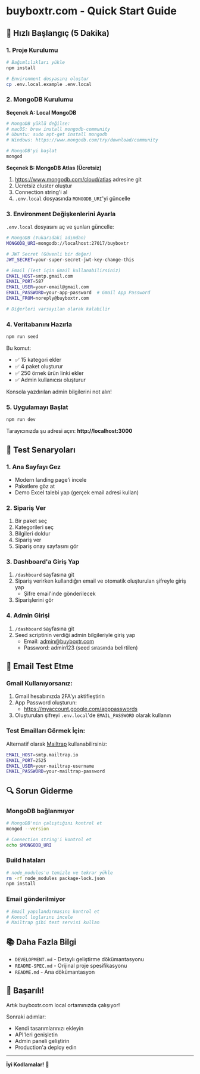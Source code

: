 # buyboxtr.com - Quick Start Guide

## 🚀 Hızlı Başlangıç (5 Dakika)

### 1. Proje Kurulumu

```bash
# Bağımlılıkları yükle
npm install

# Environment dosyasını oluştur
cp .env.local.example .env.local
```

### 2. MongoDB Kurulumu

**Seçenek A: Local MongoDB**
```bash
# MongoDB yüklü değilse:
# macOS: brew install mongodb-community
# Ubuntu: sudo apt-get install mongodb
# Windows: https://www.mongodb.com/try/download/community

# MongoDB'yi başlat
mongod
```

**Seçenek B: MongoDB Atlas (Ücretsiz)**
1. https://www.mongodb.com/cloud/atlas adresine git
2. Ücretsiz cluster oluştur
3. Connection string'i al
4. `.env.local` dosyasında `MONGODB_URI`'yi güncelle

### 3. Environment Değişkenlerini Ayarla

`.env.local` dosyasını aç ve şunları güncelle:

```bash
# MongoDB (Yukarıdaki adımdan)
MONGODB_URI=mongodb://localhost:27017/buyboxtr

# JWT Secret (Güvenli bir değer)
JWT_SECRET=your-super-secret-jwt-key-change-this

# Email (Test için Gmail kullanabilirsiniz)
EMAIL_HOST=smtp.gmail.com
EMAIL_PORT=587
EMAIL_USER=your-email@gmail.com
EMAIL_PASSWORD=your-app-password  # Gmail App Password
EMAIL_FROM=noreply@buyboxtr.com

# Diğerleri varsayılan olarak kalabilir
```

### 4. Veritabanını Hazırla

```bash
npm run seed
```

Bu komut:
- ✅ 15 kategori ekler
- ✅ 4 paket oluşturur
- ✅ 250 örnek ürün linki ekler
- ✅ Admin kullanıcısı oluşturur

Konsola yazdırılan admin bilgilerini not alın!

### 5. Uygulamayı Başlat

```bash
npm run dev
```

Tarayıcınızda şu adresi açın: **http://localhost:3000**

## 🎯 Test Senaryoları

### 1. Ana Sayfayı Gez
- Modern landing page'i incele
- Paketlere göz at
- Demo Excel talebi yap (gerçek email adresi kullan)

### 2. Sipariş Ver
1. Bir paket seç
2. Kategorileri seç
3. Bilgileri doldur
4. Sipariş ver
5. Sipariş onay sayfasını gör

### 3. Dashboard'a Giriş Yap
1. `/dashboard` sayfasına git
2. Sipariş verirken kullandığın email ve otomatik oluşturulan şifreyle giriş yap
   - Şifre email'inde gönderilecek
3. Siparişlerini gör

### 4. Admin Girişi
1. `/dashboard` sayfasına git
2. Seed scriptinin verdiği admin bilgileriyle giriş yap
   - Email: admin@buyboxtr.com
   - Password: admin123 (seed sırasında belirtilen)

## 📧 Email Test Etme

### Gmail Kullanıyorsanız:

1. Gmail hesabınızda 2FA'yı aktifleştirin
2. App Password oluşturun:
   - https://myaccount.google.com/apppasswords
3. Oluşturulan şifreyi `.env.local`'de `EMAIL_PASSWORD` olarak kullanın

### Test Emailları Görmek İçin:

Alternatif olarak [Mailtrap](https://mailtrap.io/) kullanabilirsiniz:
```bash
EMAIL_HOST=smtp.mailtrap.io
EMAIL_PORT=2525
EMAIL_USER=your-mailtrap-username
EMAIL_PASSWORD=your-mailtrap-password
```

## 🔍 Sorun Giderme

### MongoDB bağlanmıyor
```bash
# MongoDB'nin çalıştığını kontrol et
mongod --version

# Connection string'i kontrol et
echo $MONGODB_URI
```

### Build hataları
```bash
# node_modules'u temizle ve tekrar yükle
rm -rf node_modules package-lock.json
npm install
```

### Email gönderilmiyor
```bash
# Email yapılandırmasını kontrol et
# Konsol loglarını incele
# Mailtrap gibi test servisi kullan
```

## 📚 Daha Fazla Bilgi

- `DEVELOPMENT.md` - Detaylı geliştirme dökümantasyonu
- `README-SPEC.md` - Orijinal proje spesifikasyonu
- `README.md` - Ana dökümantasyon

## 🎉 Başarılı!

Artık buyboxtr.com local ortamınızda çalışıyor!

Sonraki adımlar:
- Kendi tasarımlarınızı ekleyin
- API'leri genişletin
- Admin paneli geliştirin
- Production'a deploy edin

---

**İyi Kodlamalar!** 🚀
